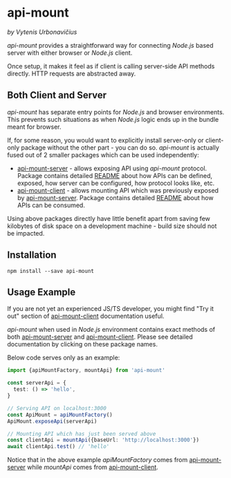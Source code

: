 # api-mount

_by Vytenis Urbonavičius_

_api-mount_ provides a straightforward way for connecting _Node.js_ based server with either browser or _Node.js_ client.

Once setup, it makes it feel as if client is calling server-side API methods directly. HTTP requests are abstracted away.

## Both Client and Server

_api-mount_ has separate entry points for _Node.js_ and browser environments. This prevents such situations as when _Node.js_ logic ends up in the bundle meant for browser.

If, for some reason, you would want to explicitly install server-only or client-only package without the other part - you can do so. _api-mount_ is actually fused out of 2 smaller packages which can be used independently:

- [api-mount-server](http://npmjs.com/package/api-mount-server) - allows exposing API using _api-mount_ protocol. Package contains detailed [README](http://npmjs.com/package/api-mount-server) about how APIs can be defined, exposed, how server can be configured, how protocol looks like, etc.
- [api-mount-client](http://npmjs.com/package/api-mount-client) - allows mounting API which was previously exposed by [api-mount-server](http://npmjs.com/package/api-mount-server). Package contains detailed [README](http://npmjs.com/package/api-mount-client) about how APIs can be consumed.

Using above packages directly have little benefit apart from saving few kilobytes of disk space on a development machine - build size should not be impacted.

## Installation

```
npm install --save api-mount
```

## Usage Example

If you are not yet an experienced JS/TS developer, you might find "Try it out" section of [api-mount-client](http://npmjs.com/package/api-mount-client) documentation useful.

_api-mount_ when used in _Node.js_ environment contains exact methods of both [api-mount-server](http://npmjs.com/package/api-mount-server) and [api-mount-client](http://npmjs.com/package/api-mount-client). Please see detailed documentation by clicking on these package names.

Below code serves only as an example:

```typescript
import {apiMountFactory, mountApi} from 'api-mount'

const serverApi = {
  test: () => 'hello',
}

// Serving API on localhost:3000
const ApiMount = apiMountFactory()
ApiMount.exposeApi(serverApi)

// Mounting API which has just been served above
const clientApi = mountApi({baseUrl: 'http://localhost:3000'})
await clientApi.test() // 'hello'
```

Notice that in the above example _apiMountFactory_ comes from [api-mount-server](http://npmjs.com/package/api-mount-server) while _mountApi_ comes from [api-mount-client](http://npmjs.com/package/api-mount-client).
